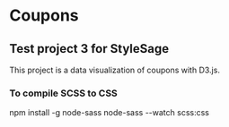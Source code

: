 #    Coupons
##   Test project 3 for StyleSage
This project is a data visualization of coupons with D3.js.

###  To compile SCSS to CSS
npm install -g node-sass
node-sass --watch scss:css

